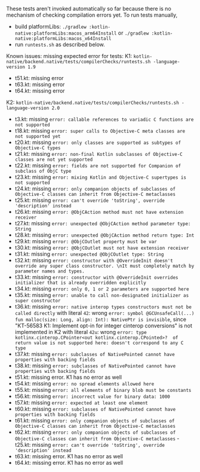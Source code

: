 These tests aren't invoked automatically so far because there is no mechanism of checking compilation errors yet.
To run tests manually, 
- build platformLibs: `./gradlew :kotlin-native:platformLibs:macos_arm64Install` or `./gradlew :kotlin-native:platformLibs:macos_x64Install`
- run `runtests.sh` as described below. 

Known issues: missing expected error for tests:
K1: `kotlin-native/backend.native/tests/compilerChecks/runtests.sh -language-version 1.9`
- t51.kt: missing error
- t63.kt: missing error
- t64.kt: missing error

K2: `kotlin-native/backend.native/tests/compilerChecks/runtests.sh -language-version 2.0`
- t3.kt: missing `error: callable references to variadic C functions are not supported`
- t18.kt: missing `error: super calls to Objective-C meta classes are not supported yet`
- t20.kt: missing `error: only classes are supported as subtypes of Objective-C types`
- t21.kt: missing `error: non-final Kotlin subclasses of Objective-C classes are not yet supported`
- t22.kt: missing `error: fields are not supported for Companion of subclass of ObjC type`
- t23.kt: missing `error: mixing Kotlin and Objective-C supertypes is not supported`
- t24.kt: missing `error: only companion objects of subclasses of Objective-C classes can inherit from Objective-C metaclasses`
- t25.kt: missing `error: can't override 'toString', override 'description' instead`
- t26.kt: missing `error: @ObjCAction method must not have extension receiver`
- t27.kt: missing `error: unexpected @ObjCAction method parameter type: String`
- t28.kt: missing `error: unexpected @ObjCAction method return type: Int`
- t29.kt: missing `error: @ObjCOutlet property must be var`
- t30.kt: missing `error: @ObjCOutlet must not have extension receiver`
- t31.kt: missing `error: unexpected @ObjCOutlet type: String`
- t32.kt: missing `error: constructor with @OverrideInit doesn't override any super class constructor. \nIt must completely match by parameter names and types.`
- t33.kt: missing `error: constructor with @OverrideInit overrides initializer that is already overridden explicitly`
- t34.kt: missing `error: only 0, 1 or 2 parameters are supported here`
- t35.kt: missing `error: unable to call non-designated initializer as super constructor`
- t36.kt: missing `error: native interop types constructors must not be called directly` 
          with literal `42`:  wrong `error: symbol @GCUnsafeCall(...) fun malloc(size: Long, align: Int): NativePtr is invisible`, since "KT-56583 K1: Implement opt-in for integer cinterop conversions" is not implemented in K2
          with literal `42u`: wrong `error: type kotlinx.cinterop.CPointer<out kotlinx.cinterop.CPointed>?  of return value is not supported here: doesn't correspond to any C type`
- t37.kt: missing `error: subclasses of NativePointed cannot have properties with backing fields`
- t38.kt: missing `error: subclasses of NativePointed cannot have properties with backing fields`
- t51.kt: missing error. K1 has no error as well
- t54.kt: missing `error: no spread elements allowed here`
- t55.kt: missing `error: all elements of binary blob must be constants`
- t56.kt: missing `error: incorrect value for binary data: 1000`
- t57.kt: missing `error: expected at least one element`
- t60.kt: missing `error: subclasses of NativePointed cannot have properties with backing fields`
- t61.kt: missing `error: only companion objects of subclasses of Objective-C classes can inherit from Objective-C metaclasses`
- t62.kt: missing `error: only companion objects of subclasses of Objective-C classes can inherit from Objective-C metaclasses` - t25.kt: missing `error: can't override 'toString', override 'description' instead`
- t63.kt: missing error. K1 has no error as well
- t64.kt: missing error. K1 has no error as well
